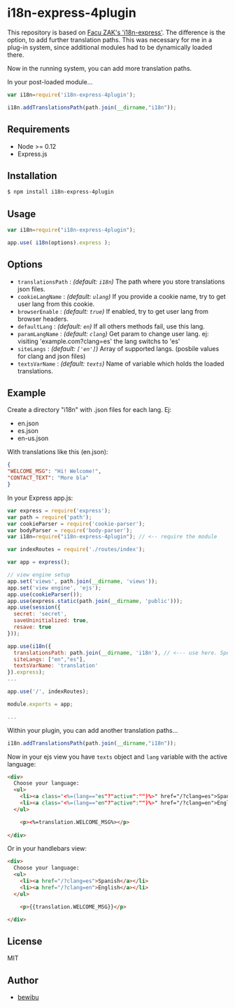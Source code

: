 # i18n-express-4plugin

This repository is based on [Facu ZAK's 'i18n-express'](https://github.com/koalazak/i18n-express).
The difference is the option, to add further translation paths.
This was necessary for me in a plug-in system, since additional modules had to be dynamically loaded there.

Now in the running system, you can add more translation paths.

In your post-loaded module...
```javascript
var i18n=require('i18n-express-4plugin');

i18n.addTranslationsPath(path.join(__dirname,"i18n"));

```

## Requirements

  - Node >= 0.12
  - Express.js

## Installation

```bash
$ npm install i18n-express-4plugin
```

## Usage

```js
var i18n=require("i18n-express-4plugin");

app.use( i18n(options).express );
```

## Options

- `translationsPath` : *(default: `i18n`)* The path where you store translations json files.
- `cookieLangName` : *(default: `ulang`)* If you provide a cookie name, try to get user lang from this cookie.
- `browserEnable` : *(default: `true`)* If enabled, try to get user lang from browser headers.
- `defaultLang` :  *(default: `en`)* If all others methods fail, use this lang.
- `paramLangName` :  *(default: `clang`)* Get param to change user lang. ej: visiting 'example.com?clang=es' the lang switchs to 'es'
- `siteLangs` :  *(default: `['en']`)* Array of supported langs. (posbile values for clang and json files)
- `textsVarName` : *(default: `texts`)* Name of variable which holds the loaded translations.

## Example


 Create a directory "i18n" with .json files for each lang. Ej:
 - en.json
 - es.json
 - en\-us.json
 
 With translations like this (en.json):

 ```json
 {
 "WELCOME_MSG": "Hi! Welcome!",
 "CONTACT_TEXT": "More bla"
 }
 ```
 

 In your Express app.js:

```javascript
var express = require('express');
var path = require('path');
var cookieParser = require('cookie-parser');
var bodyParser = require('body-parser');
var i18n=require("i18n-express-4plugin"); // <-- require the module

var indexRoutes = require('./routes/index');

var app = express();

// view engine setup
app.set('views', path.join(__dirname, 'views'));
app.set('view engine', 'ejs');
app.use(cookieParser());
app.use(express.static(path.join(__dirname, 'public')));
app.use(session({
  secret: 'secret',
  saveUninitialized: true,
  resave: true
}));

app.use(i18n({
  translationsPath: path.join(__dirname, 'i18n'), // <--- use here. Specify translations files path.
  siteLangs: ["en","es"],
  textsVarName: 'translation'
}).express);
...

app.use('/', indexRoutes);

module.exports = app;

...

```
Within your plugin, you can add another translation paths...

```javascript
i18n.addTranslationsPath(path.join(__dirname,"i18n"));
```


Now in your ejs view you have `texts` object and `lang` variable with the active language:

```html
<div>
  Choose your language:
  <ul>
    <li><a class="<%=(lang=="es"?"active":"")%>" href="/?clang=es">Spanish</a></li>
    <li><a class="<%=(lang=="en"?"active":"")%>" href="/?clang=en">English</a></li>
  </ul> 

	<p><%=translation.WELCOME_MSG%></p>
  
</div>
```

Or in your handlebars view:

```html
<div>
  Choose your language:
  <ul>
    <li><a href="/?clang=es">Spanish</a></li>
    <li><a href="/?clang=en">English</a></li>
  </ul> 

	<p>{{translation.WELCOME_MSG}}</p>

</div>
```

## License

MIT

## Author

  - [bewibu](https://github.com/bewibu) 
